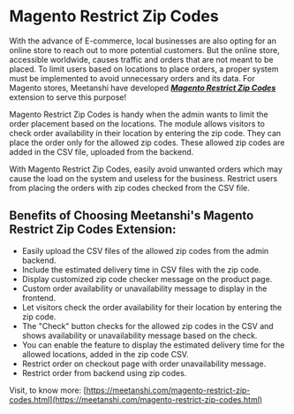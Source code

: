 # Magento Restrict Zip Codes

With the advance of E-commerce, local businesses are also opting for an online store to reach out to more potential customers. But the online store, accessible worldwide, causes traffic and orders that are not meant to be placed. To limit users based on locations to place orders, a proper system must be implemented to avoid unnecessary orders and its data. For Magento stores, Meetanshi have developed [***Magento Restrict Zip Codes***](https://meetanshi.com/magento-restrict-zip-codes.html) extension to serve this purpose!

Magento Restrict Zip Codes is handy when the admin wants to limit the order placement based on the locations. The module allows visitors to check order availability in their location by entering the zip code. They can place the order only for the allowed zip codes. These allowed zip codes are added in the CSV file, uploaded from the backend.

With Magento Restrict Zip Codes, easily avoid unwanted orders which may cause the load on the system and useless for the business. Restrict users from placing the orders with zip codes checked from the CSV file.

## Benefits of Choosing Meetanshi's Magento Restrict Zip Codes Extension:
* Easily upload the CSV files of the allowed zip codes from the admin backend. 
* Include the estimated delivery time in CSV files with the zip code.
* Display customized zip code checker message on the product page.
* Custom order availability or unavailability message to display in the frontend.
* Let visitors check the order availability for their location by entering the zip code.
* The "Check" button checks for the allowed zip codes in the CSV and shows availability or unavailability message based on the check.
* You can enable the feature to display the estimated delivery time for the allowed locations, added in the zip code CSV.
* Restrict order on checkout page with order unavailability message.
* Restrict order from backend using zip codes.


Visit, to know more: [https://meetanshi.com/magento-restrict-zip-codes.html](https://meetanshi.com/magento-restrict-zip-codes.html)
